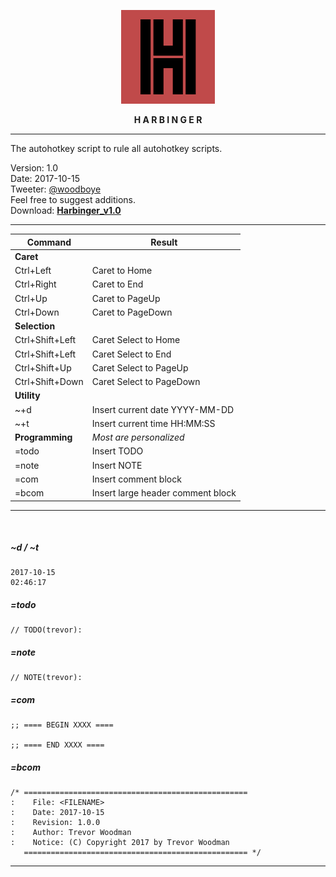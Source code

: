 <p align="center">
  <img width="150" height="auto" src="harbinger.png">
</p>

<p align="center"><b>H A R B I N G E R</b></p>

---

The autohotkey script to rule all autohotkey scripts.

Version: 1.0
<br>
Date: 2017-10-15
<br>
Tweeter: <a href="https://twitter.com/woodboye">@woodboye</a>
<br>
Feel free to suggest additions.
<br>
Download: <a href="https://github.com/woodboye/harbinger/releases/download/v1.0/harbinger.ahk"><b>Harbinger_v1.0</b></a>

---

  Command | Result
  ---- | ----
  **Caret** |
  Ctrl+Left | Caret to Home
  Ctrl+Right | Caret to End
  Ctrl+Up | Caret to PageUp
  Ctrl+Down | Caret to PageDown
  **Selection** |
  Ctrl+Shift+Left | Caret Select to Home
  Ctrl+Shift+Left | Caret Select to End
  Ctrl+Shift+Up | Caret Select to PageUp
  Ctrl+Shift+Down | Caret Select to PageDown
  **Utility** |
  ~+d | Insert current date YYYY-MM-DD
  ~+t | Insert current time HH:MM:SS
  **Programming** | *Most are personalized*
  =todo | Insert TODO
  =note | Insert NOTE
  =com | Insert comment block
  =bcom | Insert large header comment block

---

<br>

##### ~d / ~t
```
2017-10-15
02:46:17
```

##### =todo
```
// TODO(trevor):
```

##### =note
```
// NOTE(trevor):  
```

##### =com
```
;; ==== BEGIN XXXX ====

;; ==== END XXXX ====
```

##### =bcom
```
/* ==================================================
:    File: <FILENAME>
:    Date: 2017-10-15
:    Revision: 1.0.0
:    Author: Trevor Woodman
:    Notice: (C) Copyright 2017 by Trevor Woodman
   ================================================== */
```

---

<br>
